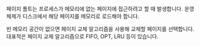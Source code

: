 페이지 폴트는 프로세스가 메모리에 없는 페이지에 접근하려고 할 때 발생합니다. 운영체제가 디스크에서 해당 페이지를 메모리로 로드해야 합니다.

빈 메모리 공간이 없으면 페이지 교체 알고리즘을 사용해 교체할 페이지를 선택합니다. 대표적은 페이지 교체 알고리즘으로 FIFO, OPT, LRU 등이 있습니다.